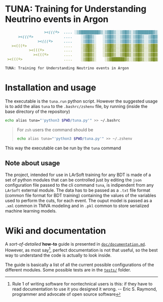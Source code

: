 # TUNA: Training for Understanding Neutrino events in Argon

```markdown
                  ><(((º>  .... ░▒▓████████▓▒░▒▓█▓▒░░▒▓█▓▒░▒▓███████▓▒░ ░▒▓██████▓▒░  
      ><(((º>              ....    ░▒▓█▓▒░   ░▒▓█▓▒░░▒▓█▓▒░▒▓█▓▒░░▒▓█▓▒░▒▓█▓▒░░▒▓█▓▒░  
               ><(((º>     ....    ░▒▓█▓▒░   ░▒▓█▓▒░░▒▓█▓▒░▒▓█▓▒░░▒▓█▓▒░▒▓█▓▒░░▒▓█▓▒░  
   ><(((º>                 ....    ░▒▓█▓▒░   ░▒▓█▓▒░░▒▓█▓▒░▒▓█▓▒░░▒▓█▓▒░▒▓████████▓▒░  
           ><(((º>         ....    ░▒▓█▓▒░   ░▒▓█▓▒░░▒▓█▓▒░▒▓█▓▒░░▒▓█▓▒░▒▓█▓▒░░▒▓█▓▒░  
             ><(((º>       ....    ░▒▓█▓▒░   ░▒▓█▓▒░░▒▓█▓▒░▒▓█▓▒░░▒▓█▓▒░▒▓█▓▒░░▒▓█▓▒░  
 ><(((º>                   ....    ░▒▓█▓▒░    ░▒▓██████▓▒░░▒▓█▓▒░░▒▓█▓▒░▒▓█▓▒░░▒▓█▓▒░ 

TUNA: Training for Understanding Neutrino events in Argon
```

# Installation and usage

The executable is the `tuna.run` python script. However the suggested usage is to add the alias `tuna` to the `.bashrc/zshenv` file, by running (inside the base directory of the repository)
```bash
echo alias tuna="'python3 $PWD/tuna.py'" >> ~/.bashrc
```

> For `zsh` users the command should be 
> ```bash
> echo alias tuna="'python3 $PWD/tuna.py'" >> ~/.zshenv
> ```

This way the executable can be run by the `tuna` command

## Note about usage

The project, intended for use in LArSoft training for any  BDT is made of a set of python modules that can be controlled just by editing the `json` configuration file passed to the cli command `tuna`, is indipendent from any `LArSoft` external module. The data has to be passed as a `.txt` file format (common file format for BDT training) containing the values of the variables used to perform the cuts, for each event. The ouput model is passed as a `.xml` common in TMVA modeling and in `.pkl` common to store serialized machine learning models. 

# Wiki and documentation

A _sort-of-detailed_ __how-to__ guide is presented in [`doc/documentation.md`](doc/documentation.md). However, as most say[^1], perfect documentation is not that useful, so the best way to understand the code is actually to look inside.

The guide is basically a list of all the current possible configurations of the different modules. Some possible tests are in the [`tests/`](tests/) folder. 



[^1]: Rule 1 of writing software for nontechnical users is this: if they have to read documentation to use it you designed it wrong.   -- Eric S. Raymond, programmer and advocate of open source software
